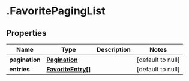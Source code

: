 # .FavoritePagingList

## Properties
Name | Type | Description | Notes
------------ | ------------- | ------------- | -------------
**pagination** | [**Pagination**](Pagination.md) |  | [default to null]
**entries** | [**FavoriteEntry[]**](FavoriteEntry.md) |  | [default to null]



